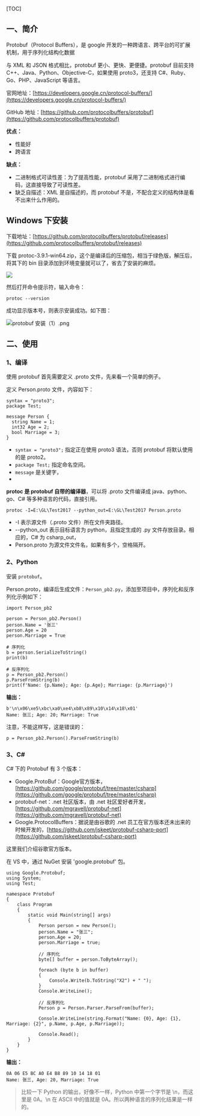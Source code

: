 [TOC]

## 一、简介
Protobuf（Protocol Buffers），是 google 开发的一种跨语言、跨平台的可扩展机制，用于序列化结构化数据

与 XML 和 JSON 格式相比，protobuf 更小、更快、更便捷。protobuf 目前支持 C++、Java、Python、Objective-C，如果使用 proto3，还支持 C#、Ruby、Go、PHP、JavaScript 等语言。

官网地址：[https://developers.google.cn/protocol-buffers/](https://developers.google.cn/protocol-buffers/)

GitHub 地址：[https://github.com/protocolbuffers/protobuf](https://github.com/protocolbuffers/protobuf)

**优点：**
- 性能好
- 跨语言

**缺点：**
- 二进制格式可读性差：为了提高性能，protobuf 采用了二进制格式进行编码，这直接导致了可读性差。
- 缺乏自描述：XML 是自描述的，而 protobuf 不是，不配合定义的结构体是看不出来什么作用的。

## Windows 下安装
下载地址：[https://github.com/protocolbuffers/protobuf/releases](https://github.com/protocolbuffers/protobuf/releases)

下载 protoc-3.9.1-win64.zip，这个是编译后的压缩包，相当于绿色版，解压后，将其下的 bin 目录添加到环境变量就可以了，省去了安装的麻烦。

![](https://upload-images.jianshu.io/upload_images/14733701-6bf0f204cfe9dca2.png?imageMogr2/auto-orient/strip%7CimageView2/2/w/1240)

然后打开命令提示符，输入命令：
```
protoc --version
```
成功显示版本号，则表示安装成功。如下图：

![protobuf 安装（1）.png](https://upload-images.jianshu.io/upload_images/14733701-f38d32d1f6f9c53c.png?imageMogr2/auto-orient/strip%7CimageView2/2/w/1240)


## 二、使用

### 1、编译
使用 protobuf 首先需要定义 .proto 文件，先来看一个简单的例子。

定义 Person.proto 文件，内容如下：
```
syntax = "proto3";
package Test;

message Person {
  string Name = 1;
  int32 Age = 2;
  bool Marriage = 3;
}
```
- `syntax = "proto3";` 指定正在使用 proto3 语法，否则 protobuf 将默认使用的是 proto2。
- `package Test;` 指定命名空间。
- `message` 是关键字，
- 

**protoc 是 protobuf 自带的编译器**，可以将 .proto 文件编译成 java、python、go、C# 等多种语言的代码，直接引用。

```
protoc -I=E:\GL\Test2017 --python_out=E:\GL\Test2017 Person.proto
```
- -I 表示源文件（.proto 文件）所在文件夹路径。
- --python_out 表示目标语言为 python，且指定生成的 .py 文件存放目录。相应的，C# 为 csharp_out，
- Person.proto 为源文件文件名，如果有多个，空格隔开。


### 2、Python
安装 `protobuf`。

Person.proto，编译后生成文件：`Person_pb2.py`，添加至项目中，序列化和反序列化示例如下：

```
import Person_pb2

person = Person_pb2.Person()
person.Name = '张三'
person.Age = 20
person.Marriage = True

# 序列化
b = person.SerializeToString()
print(b)

# 反序列化
p = Person_pb2.Person()
p.ParseFromString(b)
print(f'Name: {p.Name}; Age: {p.Age}; Marriage: {p.Marriage}')
```

**输出：**
```
b'\n\x06\xe5\xbc\xa0\xe4\xb8\x89\x10\x14\x18\x01'
Name: 张三; Age: 20; Marriage: True
```

注意，不能这样写，这是错误的：
```
p = Person_pb2.Person().ParseFromString(b)
```

### 3、C#

C# 下的 Protobuf 有 3 个版本：
- Google.ProtoBuf：Google官方版本，[https://github.com/google/protobuf/tree/master/csharp](https://github.com/google/protobuf/tree/master/csharp)
- protobuf-net：.net 社区版本，由 .net 社区爱好者开发，[https://github.com/mgravell/protobuf-net](https://github.com/mgravell/protobuf-net)
- Google.ProtocolBuffers：据说是由谷歌的 .net 员工在官方版本还未出来的时候开发的，[https://github.com/jskeet/protobuf-csharp-port](https://github.com/jskeet/protobuf-csharp-port)

这里我们介绍谷歌官方版本。

在 VS 中，通过 NuGet 安装 'google.protobuf' 包。


```
using Google.Protobuf;
using System;
using Test;

namespace Protobuf
{
    class Program
    {
        static void Main(string[] args)
        {
            Person person = new Person();
            person.Name = "张三";
            person.Age = 20;
            person.Marriage = true;

            // 序列化
            byte[] buffer = person.ToByteArray();

            foreach (byte b in buffer)
            {
                Console.Write(b.ToString("X2") + " ");
            }
            Console.WriteLine();

            // 反序列化
            Person p = Person.Parser.ParseFrom(buffer);

            Console.WriteLine(string.Format("Name: {0}, Age: {1}, Marriage: {2}", p.Name, p.Age, p.Marriage));

            Console.Read();
        }
    }
}
```

**输出：**
```
0A 06 E5 BC A0 E4 B8 89 10 14 18 01
Name: 张三, Age: 20, Marriage: True
```

>比较一下 Python 的输出，好像不一样，Python 中第一个字节是 \n，而这里是 0A。\n 在 ASCII 中的值就是 0A。所以两种语言的序列化结果是一样的。

